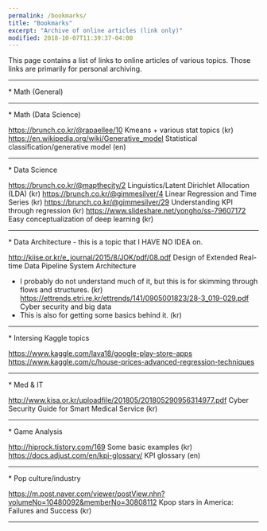 ```yaml
---
permalink: /bookmarks/
title: "Bookmarks"
excerpt: "Archive of online articles (link only)"
modified: 2018-10-07T11:39:37-04:00
---
```


This page contains a list of links to online articles of various topics.
Those links are primarily for personal archiving. 

<hr/>
* Math (General)

<hr/>
* Math (Data Science)

 https://brunch.co.kr/@rapaellee/10
 Kmeans + various stat topics (kr)
 https://en.wikipedia.org/wiki/Generative_model
 Statistical classification/generative model (en)

<hr/>
* Data Science

https://brunch.co.kr/@mapthecity/2
Linguistics/Latent Dirichlet Allocation (LDA) (kr)
https://brunch.co.kr/@gimmesilver/4
Linear Regression and Time Series (kr)
https://brunch.co.kr/@gimmesilver/29
Understanding KPI through regression (kr)
https://www.slideshare.net/yongho/ss-79607172
Easy conceptualization of deep learning (kr)

<hr/>
* Data Architecture - this is a topic that I HAVE NO IDEA on.

http://kiise.or.kr/e_journal/2015/8/JOK/pdf/08.pdf
Design of Extended Real-time Data Pipeline System Architecture
- I probably do not understand much of it, but this is for skimming through flows and structures. (kr)
https://ettrends.etri.re.kr/ettrends/141/0905001823/28-3_019-029.pdf
Cyber security and big data
- This is also for getting some basics behind it. (kr)

<hr/>
* Intersing Kaggle topics 

https://www.kaggle.com/lava18/google-play-store-apps
https://www.kaggle.com/c/house-prices-advanced-regression-techniques

<hr/>
* Med & IT

http://www.kisa.or.kr/uploadfile/201805/201805290956314977.pdf
Cyber Security Guide for Smart Medical Service (kr)

<hr/>
* Game Analysis

http://hiprock.tistory.com/169
Some basic examples (kr)
https://docs.adjust.com/en/kpi-glossary/
KPI glossary (en)

<hr/>
* Pop culture/industry

https://m.post.naver.com/viewer/postView.nhn?volumeNo=10480092&memberNo=30808112
Kpop stars in America: Failures and Success (kr)

<hr/>
